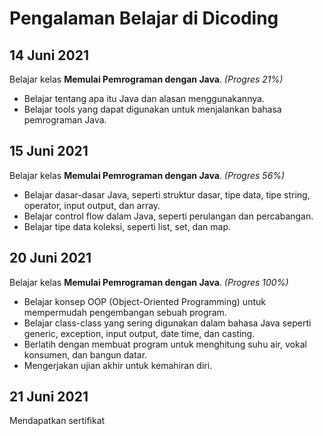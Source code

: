 # Pengalaman Belajar di Dicoding

14 Juni 2021
--
Belajar kelas **Memulai Pemrograman dengan Java**. *(Progres 21%)*
- Belajar tentang apa itu Java dan alasan menggunakannya.
- Belajar tools yang dapat digunakan untuk menjalankan bahasa pemrograman Java.

15 Juni 2021
--
Belajar kelas **Memulai Pemrograman dengan Java**. *(Progres 56%)*
- Belajar dasar-dasar Java, seperti struktur dasar, tipe data, tipe string, operator, input output, dan array.
- Belajar control flow dalam Java, seperti perulangan dan percabangan.
- Belajar tipe data koleksi, seperti list, set, dan map.

20 Juni 2021
--
Belajar kelas **Memulai Pemrograman dengan Java**. *(Progres 100%)*
- Belajar konsep OOP (Object-Oriented Programming) untuk mempermudah pengembangan sebuah program.
- Belajar class-class yang sering digunakan dalam bahasa Java seperti generic, exception, input output, date time, dan casting.
- Berlatih dengan membuat program untuk menghitung suhu air, vokal konsumen, dan bangun datar.
- Mengerjakan ujian akhir untuk kemahiran diri.

21 Juni 2021
--
Mendapatkan sertifikat
